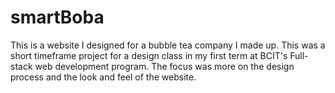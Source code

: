# smartBoba

This is a website I designed for a bubble tea company I made up.
This was a short timeframe project for a design class in my first term at BCIT's Full-stack web development program.
The focus was more on the design process and the look and feel of the website.
